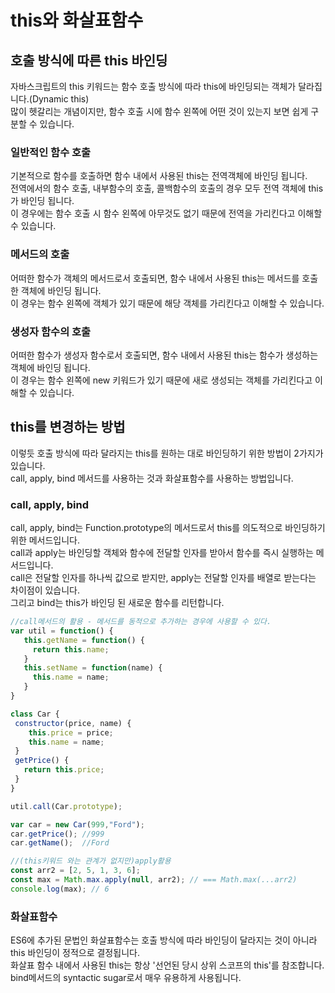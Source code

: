 # this와 화살표함수



## 호출 방식에 따른 this 바인딩

자바스크립트의 this 키워드는 함수 호출 방식에 따라 this에 바인딩되는 객체가 달라집니다.(Dynamic this)  
많이 헷갈리는 개념이지만, 함수 호출 시에 함수 왼쪽에 어떤 것이 있는지 보면 쉽게 구분할 수 있습니다.

### 일반적인 함수 호출

기본적으로 함수를 호출하면 함수 내에서 사용된 this는 전역객체에 바인딩 됩니다.  
전역에서의 함수 호출, 내부함수의 호출, 콜백함수의 호출의 경우 모두 전역 객체에 this가 바인딩 됩니다.  
이 경우에는 함수 호출 시 함수 왼쪽에 아무것도 없기 때문에 전역을 가리킨다고 이해할 수 있습니다.  

### 메서드의 호출

어떠한 함수가 객체의 메서드로서 호출되면, 함수 내에서 사용된 this는 메서드를 호출한 객체에 바인딩 됩니다.  
이 경우는 함수 왼쪽에 객체가 있기 때문에 해당 객체를 가리킨다고 이해할 수 있습니다.

### 생성자 함수의 호출

어떠한 함수가 생성자 함수로서 호출되면, 함수 내에서 사용된 this는 함수가 생성하는 객체에 바인딩 됩니다.  
이 경우는 함수 왼쪽에 new 키워드가 있기 때문에 새로 생성되는 객체를 가리킨다고 이해할 수 있습니다.



## this를 변경하는 방법

이렇듯 호출 방식에 따라 달라지는 this를 원하는 대로 바인딩하기 위한 방법이 2가지가 있습니다.  
call, apply, bind 메서드를 사용하는 것과 화살표함수를 사용하는 방법입니다.

### call, apply, bind

call, apply, bind는 Function.prototype의 메서드로서 this를 의도적으로 바인딩하기위한 메서드입니다.  
call과 apply는 바인딩할 객체와 함수에 전달할 인자를 받아서 함수를 즉시 실행하는 메서드입니다.  
call은 전달할 인자를 하나씩 값으로 받지만, apply는 전달할 인자를 배열로 받는다는 차이점이 있습니다.  
그리고 bind는 this가 바인딩 된 새로운 함수를 리턴합니다.

```javascript
//call메서드의 활용 - 메서드를 동적으로 추가하는 경우에 사용할 수 있다.
var util = function() {
   this.getName = function() {
     return this.name;
   }
   this.setName = function(name) {
     this.name = name;
   }
}

class Car { 
 constructor(price, name) {
    this.price = price;
    this.name = name;
 }
 getPrice() {
   return this.price;
 }
}

util.call(Car.prototype);

var car = new Car(999,"Ford");
car.getPrice(); //999
car.getName();  //Ford

//(this키워드 와는 관계가 없지만)apply활용
const arr2 = [2, 5, 1, 3, 6];
const max = Math.max.apply(null, arr2); // === Math.max(...arr2)
console.log(max); // 6
```



### 화살표함수

ES6에 추가된 문법인 화살표함수는 호출 방식에 따라 바인딩이 달라지는 것이 아니라 this 바인딩이 정적으로 결정됩니다.  
화살표 함수 내에서 사용된 this는 항상 '선언된 당시 상위 스코프의 this'를 참조합니다.  
bind메서드의 syntactic sugar로서 매우 유용하게 사용됩니다.
